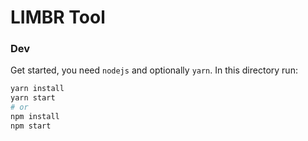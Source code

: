 # LIMBR Tool

### Dev

Get started, you need `nodejs` and optionally `yarn`. In this directory run:

```bash
yarn install
yarn start
# or
npm install
npm start
```
